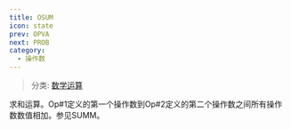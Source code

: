 ```yaml
---
title: OSUM
icon: state
prev: OPVA
next: PROB
category:
  - 操作数
---
```


> 分类: [数学运算](/hb/operands/136/899/  "Zemax 操作数 数学运算")

求和运算。Op#1定义的第一个操作数到Op#2定义的第二个操作数之间所有操作数数值相加。参见SUMM。
